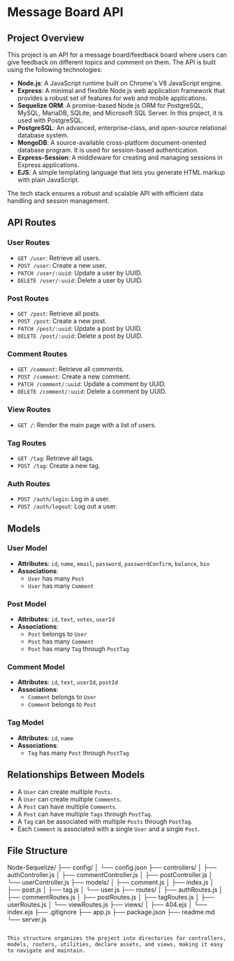 # Message Board API
## Project Overview

This project is an API for a message board/feedback board where users can give feedback on different topics and comment on them. The API is built using the following technologies:

- **Node.js**: A JavaScript runtime built on Chrome's V8 JavaScript engine.
- **Express**: A minimal and flexible Node.js web application framework that provides a robust set of features for web and mobile applications.
- **Sequelize ORM**: A promise-based Node.js ORM for PostgreSQL, MySQL, MariaDB, SQLite, and Microsoft SQL Server. In this project, it is used with PostgreSQL.
- **PostgreSQL**: An advanced, enterprise-class, and open-source relational database system.
- **MongoDB**: A source-available cross-platform document-oriented database program. It is used for session-based authentication.
- **Express-Session**: A middleware for creating and managing sessions in Express applications.
- **EJS**: A simple templating language that lets you generate HTML markup with plain JavaScript.

The tech stack ensures a robust and scalable API with efficient data handling and session management.

## API Routes

### User Routes
- `GET /user`: Retrieve all users.
- `POST /user`: Create a new user.
- `PATCH /user/:uuid`: Update a user by UUID.
- `DELETE /user/:uuid`: Delete a user by UUID.

### Post Routes
- `GET /post`: Retrieve all posts.
- `POST /post`: Create a new post.
- `PATCH /post/:uuid`: Update a post by UUID.
- `DELETE /post/:uuid`: Delete a post by UUID.

### Comment Routes
- `GET /comment`: Retrieve all comments.
- `POST /comment`: Create a new comment.
- `PATCH /comment/:uuid`: Update a comment by UUID.
- `DELETE /comment/:uuid`: Delete a comment by UUID.

### View Routes
- `GET /`: Render the main page with a list of users.
### Tag Routes
- `GET /tag`: Retrieve all tags.
- `POST /tag`: Create a new tag.

### Auth Routes
- `POST /auth/login`: Log in a user.
- `POST /auth/logout`: Log out a user.

## Models

### User Model
- **Attributes**: `id`, `name`, `email`, `password`, `passwordConfirm`, `balance`, `bio`
- **Associations**:
  - `User` has many `Post`
  - `User` has many `Comment`

### Post Model
- **Attributes**: `id`, `text`, `votes`, `userId`
- **Associations**:
  - `Post` belongs to `User`
  - `Post` has many `Comment`
  - `Post` has many `Tag` through `PostTag`

### Comment Model
- **Attributes**: `id`, `text`, `userId`, `postId`
- **Associations**:
  - `Comment` belongs to `User`
  - `Comment` belongs to `Post`

### Tag Model
- **Attributes**: `id`, `name`
- **Associations**:
  - `Tag` has many `Post` through `PostTag`

## Relationships Between Models
- A `User` can create multiple `Posts`.
- A `User` can create multiple `Comments`.
- A `Post` can have multiple `Comments`.
- A `Post` can have multiple `Tags` through `PostTag`.
- A `Tag` can be associated with multiple `Posts` through `PostTag`.
- Each `Comment` is associated with a single `User` and a single `Post`.


## File Structure

Node-Sequelize/
├── config/
│   └── config.json
├── controllers/
│   ├── authController.js
│   ├── commentController.js
│   ├── postController.js
│   └── userController.js
├── models/
│   ├── comment.js
│   ├── index.js
│   ├── post.js
│   ├── tag.js
│   └── user.js
├── routes/
│   ├── authRoutes.js
│   ├── commentRoutes.js
│   ├── postRoutes.js
│   ├── tagRoutes.js
│   ├── userRoutes.js
│   └── viewRoutes.js
├── views/
│   ├── 404.ejs
│   └── index.ejs
├── .gitignore
├── app.js
├── package.json
├── readme.md
└── server.js
```

This structure organizes the project into directories for controllers, models, routers, utilities, declare assets, and views, making it easy to navigate and maintain.